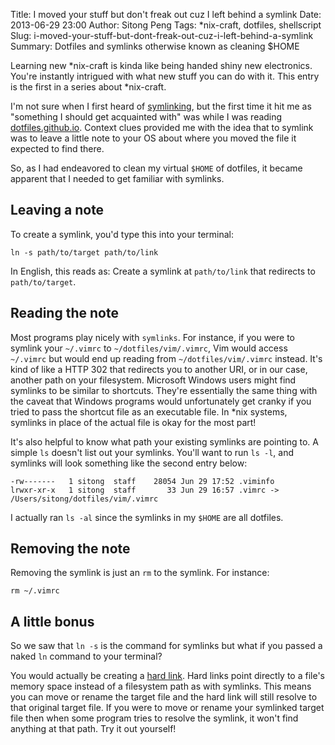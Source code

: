 Title: I moved your stuff but don't freak out cuz I left behind a symlink
Date: 2013-06-29 23:00
Author: Sitong Peng
Tags: *nix-craft, dotfiles, shellscript
Slug: i-moved-your-stuff-but-dont-freak-out-cuz-i-left-behind-a-symlink
Summary: Dotfiles and symlinks otherwise known as cleaning $HOME

<span id="note">Learning new *nix-craft is kinda like being handed shiny new electronics. You're instantly intrigued with what new stuff you can do with it. This entry is the first in a series about *nix-craft.</span>

I'm not sure when I first heard of [symlinking](http://en.wikipedia.org/wiki/Symbolic_link), but the first time it hit me as "something I should get acquainted with" was while I was reading [dotfiles.github.io](http://dotfiles.github.io/). Context clues provided me with the idea that to symlink was to leave a little note to your OS about where you moved the file it expected to find there.

So, as I had endeavored to clean my virtual `$HOME` of dotfiles, it became apparent that I needed to get familiar with symlinks.

Leaving a note
--------------

To create a symlink, you'd type this into your terminal:
```shell
ln -s path/to/target path/to/link
```
In English, this reads as:
Create a symlink at `path/to/link` that redirects to `path/to/target`.

Reading the note
----------------

Most programs play nicely with `symlinks`. For instance, if you were to symlink your `~/.vimrc` to `~/dotfiles/vim/.vimrc`, Vim would access `~/.vimrc` but would end up reading from `~/dotfiles/vim/.vimrc` instead. It's kind of like a HTTP 302 that redirects you to another URI, or in our case, another path on your filesystem. Microsoft Windows users might find symlinks to be similar to shortcuts. They're essentially the same thing with the caveat that Windows programs would unfortunately get cranky if you tried to pass the shortcut file as an executable file. In *nix systems, symlinks in place of the actual file is okay for the most part!

It's also helpful to know what path your existing symlinks are pointing to. A simple `ls` doesn't list out your symlinks. You'll want to run `ls -l`, and symlinks will look something like the second entry below:
```
-rw-------   1 sitong  staff    28054 Jun 29 17:52 .viminfo
lrwxr-xr-x   1 sitong  staff       33 Jun 29 16:57 .vimrc -> /Users/sitong/dotfiles/vim/.vimrc
```
<span id="note">I actually ran `ls -al` since the symlinks in my `$HOME` are all dotfiles.</span>  

Removing the note
-----------------
Removing the symlink is just an `rm` to the symlink. For instance:
```
rm ~/.vimrc
```

A little bonus
--------------
So we saw that `ln -s` is the command for symlinks but what if you passed a naked `ln` command to your terminal?

You would actually be creating a [hard link](http://en.wikipedia.org/wiki/Hard_link). Hard links point directly to a file's memory space instead of a filesystem path as with symlinks. This means you can move or rename the target file and the hard link will still resolve to that original target file. If you were to move or rename your symlinked target file then when some program tries to resolve the symlink, it won't find anything at that path. Try it out yourself!
